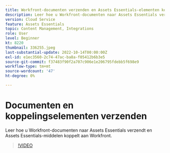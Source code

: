 ```yaml
---
title: Workfront-documenten verzenden en Assets Essentials-elementen koppelen
description: Leer hoe u Workfront-documenten naar Assets Essentials verzendt en Assets Essentials-middelen koppelt aan Workfront.
version: Cloud Service
feature: Assets Essentials
topic: Content Management, Integrations
role: User
level: Beginner
kt: 8220
thumbnail: 336255.jpeg
last-substantial-update: 2022-10-14T00:00:00Z
exl-id: e1ec3560-2c74-47ac-ba8a-f05412b6b3e5
source-git-commit: f37483f90f2a707c906e1e206795fdebb5f698e9
workflow-type: tm+mt
source-wordcount: '47'
ht-degree: 0%

---
```


# Documenten en koppelingselementen verzenden

Leer hoe u Workfront-documenten naar Assets Essentials verzendt en Assets Essentials-middelen koppelt aan Workfront.

>[!VIDEO](https://video.tv.adobe.com/v/336255/?quality=12&learn=on)

